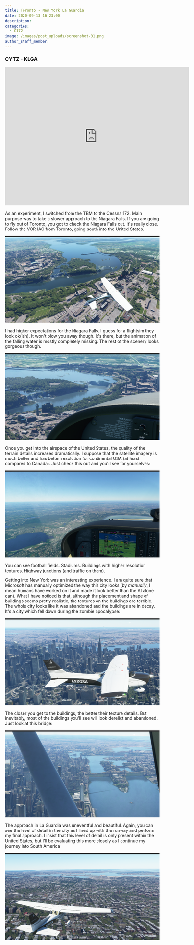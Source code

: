 ```yaml
---
title: Toronto - New York La Guardia
date: 2020-09-13 16:23:00
description:
categories:
  - C172
image: /images/post_uploads/screenshot-31.png
author_staff_member:
---
```


### CYTZ - KLGA

<iframe src="https://www.google.com/maps/embed?pb=!1m18!1m12!1m3!1d3021.322158471355!2d-73.87615458405413!3d40.77693114157664!2m3!1f0!2f0!3f0!3m2!1i1024!2i768!4f13.1!3m3!1m2!1s0x89c25f8983424db5%3A0x772fc4660e9666b3!2sLaGuardia%20Airport!5e0!3m2!1sen!2sch!4v1600029875696!5m2!1sen!2sch" width="600" height="450" frameborder="0" style="border:0;" allowfullscreen="" aria-hidden="false" tabindex="0"></iframe>

As an experiment, I switched from the TBM to the Cessna 172. Main purpose was to take a slower approach to the Niagara Falls. If you are going to fly out of Toronto, you got to check the Niagara Falls out. It's really close. Follow the VOR IAG from Toronto, going south into the United States.

![](/images/post_uploads/screenshot-23.png)

I had higher expectations for the Niagara Falls. I guess for a flightsim they look ok(ish). It won't blow you away though. It's there, but the animation of the falling water is mostly completely missing. The rest of the scenery looks gorgeous though.

![](/images/post_uploads/screenshot-21.png)

Once you get into the airspace of the United States, the quality of the terrain details increases dramatically. I suppose that the satellite imagery is much better and has better resolution for continental USA (at least compared to Canada). Just check this out and you'll see for yourselves:

![](/images/post_uploads/screenshot-24.png)

You can see football fields. Stadiums. Buildings with higher resolution textures. Highway junctions (and traffic on them).

Getting into New York was an interesting experience. I am quite sure that Microsoft has manually optimized the way this city looks (by&nbsp;*manually*, I mean humans have worked on it and made it look better than the AI alone can). What I have noticed is that, although the placement and shape of buildings seems pretty realistic, the textures on the buildings are terrible. The whole city looks like it was abandoned and the buildings are in decay. It's a city which fell down during the zombie apocalypse:

![](/images/post_uploads/screenshot-28.png)

The closer you get to the buildings, the better their texture details. But inevitably, most of the buildings you'll see will look derelict and abandoned. Just look at this bridge:

![](/images/post_uploads/screenshot-30.png)

The approach in La Guardia was uneventful and beautiful. Again, you can see the level of detail in the city as I lined up with the runway and perform my final approach. I insist that this level of detail is only present within the United States, but I'll be evaluating this more closely as I continue my journey into South America

![](/images/post_uploads/screenshot-31-1.png)